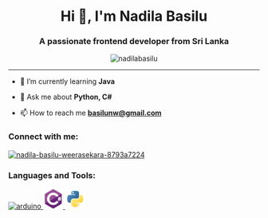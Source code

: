 <h1 align="center">Hi 👋, I'm Nadila Basilu</h1>
<h3 align="center">A passionate frontend developer from Sri Lanka</h3>

<p align="center"> <img src="https://komarev.com/ghpvc/?username=nadilabasilu&label=Profile%20views&color=0e75b6&style=flat" alt="nadilabasilu" /> </p>

_ _ _
- 🌱 I’m currently learning **Java**

- 💬 Ask me about **Python, C#**

- 📫 How to reach me **basilunw@gmail.com**

<h3 align="left">Connect with me:</h3>
<p align="left">
<a href="https://linkedin.com/in/nadila-basilu-weerasekara-8793a7224" target="blank"><img align="center" src="https://raw.githubusercontent.com/rahuldkjain/github-profile-readme-generator/master/src/images/icons/Social/linked-in-alt.svg" alt="nadila-basilu-weerasekara-8793a7224" height="30" width="40" /></a>
</p>

<h3 align="left">Languages and Tools:</h3>
<p align="left"> <a href="https://www.arduino.cc/" target="_blank" rel="noreferrer"> <img src="https://cdn.worldvectorlogo.com/logos/arduino-1.svg" alt="arduino" width="40" height="40"/> </a> <a href="https://www.w3schools.com/cs/" target="_blank" rel="noreferrer"> <img src="https://raw.githubusercontent.com/devicons/devicon/master/icons/csharp/csharp-original.svg" alt="csharp" width="40" height="40"/> </a> <a href="https://www.python.org" target="_blank" rel="noreferrer"> <img src="https://raw.githubusercontent.com/devicons/devicon/master/icons/python/python-original.svg" alt="python" width="40" height="40"/> </a> </p>
